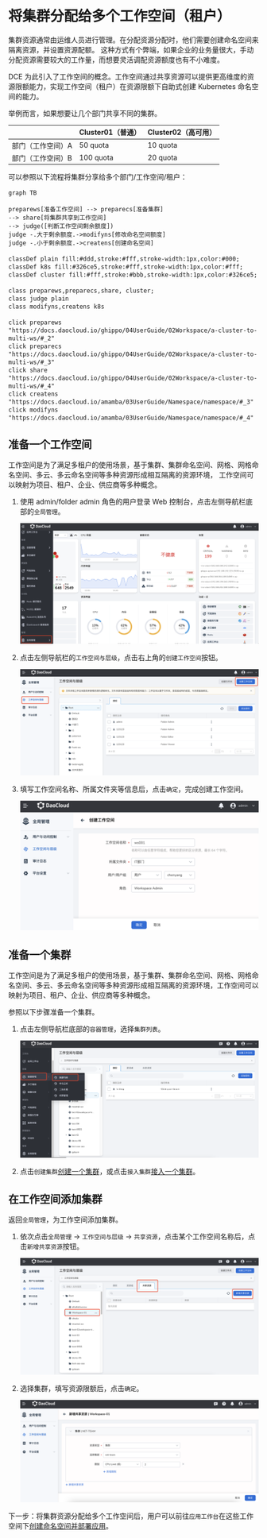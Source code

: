 # 将集群分配给多个工作空间（租户）

集群资源通常由运维人员进行管理。在分配资源分配时，他们需要创建命名空间来隔离资源，并设置资源配额。
这种方式有个弊端，如果企业的业务量很大，手动分配资源需要较大的工作量，而想要灵活调配资源额度也有不小难度。

DCE 为此引入了工作空间的概念。工作空间通过共享资源可以提供更高维度的资源限额能力，实现工作空间（租户）在资源限额下自助式创建 Kubernetes 命名空间的能力。

举例而言，如果想要让几个部门共享不同的集群。

|                   | Cluster01（普通） | Cluster02（高可用） |
| ----------------- | ----------------- | ------------------- |
| 部门（工作空间）A | 50 quota          | 10 quota            |
| 部门（工作空间）B | 100 quota         | 20 quota            |

可以参照以下流程将集群分享给多个部门/工作空间/租户：

```mermaid
graph TB

preparews[准备工作空间] --> preparecs[准备集群]
--> share[将集群共享到工作空间]
--> judge([判断工作空间剩余额度])
judge -.大于剩余额度.->modifyns[修改命名空间额度]
judge -.小于剩余额度.->createns[创建命名空间]

classDef plain fill:#ddd,stroke:#fff,stroke-width:1px,color:#000;
classDef k8s fill:#326ce5,stroke:#fff,stroke-width:1px,color:#fff;
classDef cluster fill:#fff,stroke:#bbb,stroke-width:1px,color:#326ce5;

class preparews,preparecs,share, cluster;
class judge plain
class modifyns,createns k8s

click preparews "https://docs.daocloud.io/ghippo/04UserGuide/02Workspace/a-cluster-to-multi-ws/#_2"
click preparecs "https://docs.daocloud.io/ghippo/04UserGuide/02Workspace/a-cluster-to-multi-ws/#_3"
click share "https://docs.daocloud.io/ghippo/04UserGuide/02Workspace/a-cluster-to-multi-ws/#_4"
click createns "https://docs.daocloud.io/amamba/03UserGuide/Namespace/namespace/#_3"
click modifyns "https://docs.daocloud.io/amamba/03UserGuide/Namespace/namespace/#_4"
```

## 准备一个工作空间

工作空间是为了满足多租户的使用场景，基于集群、集群命名空间、网格、网格命名空间、多云、多云命名空间等多种资源形成相互隔离的资源环境，
工作空间可以映射为项目、租户、企业、供应商等多种概念。

1. 使用 admin/folder admin 角色的用户登录 Web 控制台，点击左侧导航栏底部的`全局管理`。

    ![全局管理](../../images/ws01.png)

1. 点击左侧导航栏的`工作空间与层级`，点击右上角的`创建工作空间`按钮。

    ![创建工作空间](../../images/ws02.png)

1. 填写工作空间名称、所属文件夹等信息后，点击`确定`，完成创建工作空间。

    ![确定](../../images/ws03.png)

## 准备一个集群

工作空间是为了满足多租户的使用场景，基于集群、集群命名空间、网格、网格命名空间、多云、多云命名空间等多种资源形成相互隔离的资源环境，工作空间可以映射为项目、租户、企业、供应商等多种概念。

参照以下步骤准备一个集群。

1. 点击左侧导航栏底部的`容器管理`，选择`集群列表`。

    ![容器管理](../../images/clusterlist01.png)

1. 点击`创建集群`[创建一个集群](../../../kpanda/07UserGuide/Clusters/CreateCluster.md)，或点击`接入集群`[接入一个集群](../../../kpanda/07UserGuide/Clusters/JoinACluster.md)。

## 在工作空间添加集群

返回`全局管理`，为工作空间添加集群。

1. 依次点击`全局管理` -> `工作空间与层级` -> `共享资源`，点击某个工作空间名称后，点击`新增共享资源`按钮。

    ![新增资源](../../images/addcluster01.png)

1. 选择集群，填写资源限额后，点击`确定`。

    ![新增资源](../../images/addcluster02.png)

下一步：将集群资源分配给多个工作空间后，用户可以前往`应用工作台`在这些工作空间下[创建命名空间并部署应用](../../../amamba/03UserGuide/Namespace/namespace.md)。
